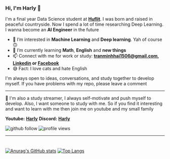 ### Hi, I'm Harly :wave:
I'm a final year Data Science student at [**Huflit**](https://huflit.edu.vn). I was born and raised in peaceful countryside. Now I spend a lot of time researching Deep Learning. I wanna become an **AI Engineer** in the future

- 👀 I’m interested in **Machine Learning** and **Deep learning**. Yah of course :upside_down_face:
- 🌱 I’m currently learning **Math**, **English** and **new things** 
- 📫 Connect with me for work or study: **tranminhhai1506@gmail.com, [Linkedin](https://www.linkedin.com/in/harly-tranminhhai/) or [Facebook](https://www.facebook.com/harly1506/)**
- :sweat_smile: Fact: I love cats and hate English

I'm always open to ideas, conversations, and study together to develop myself. If you have problems with my repo, please leave a comment
___
:red_circle: I'm also a study streamer, I always self-motivate and push myself to develop. Also, I want someone to study with me. So if you find it interesting and want to learn with me then join me on youtube and my small family
 
 **Youtube:** [**Harly**](https://www.youtube.com/channel/UCynuB1iXXgUf7MbDCCup45g)
 **Discord:** [**Harly**](https://discord.gg/827tHGn4cM)

<!---
Harly-1506/Harly-1506 is a ✨ special ✨ repository because its `README.md` (this file) appears on your GitHub profile.
You can click the Preview link to take a look at your changes.
--->
<p align="left"> 
  <img src="https://img.shields.io/github/followers/Harly-1506?label=Followers" alt="github follow" />
  <img src="https://komarev.com/ghpvc/?username=Harly-1506" alt="profile views" /> 
</p>

___
#
[![Anurag's GitHub stats](https://github-readme-stats.vercel.app/api?username=Harly-1506&theme=yeblu&show_icons=true&border_radius=true&border_color=#000000&count_private=true)](https://github.com/Harly-1506/github-readme-stats)
[![Top Langs](https://github-readme-stats.vercel.app/api/top-langs/?username=Harly-1506&theme=yeblu&hide=html,jupyter%20notebook,scss,less,css)](https://github.com/Harly-1506/github-readme-stats)
#

